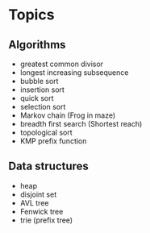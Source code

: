 # Topics

## Algorithms
- greatest common divisor
- longest increasing subsequence
- bubble sort
- insertion sort
- quick sort
- selection sort
- Markov chain (Frog in maze)
- breadth first search (Shortest reach)
- topological sort
- KMP prefix function

## Data structures
- heap
- disjoint set
- AVL tree
- Fenwick tree
- trie (prefix tree)